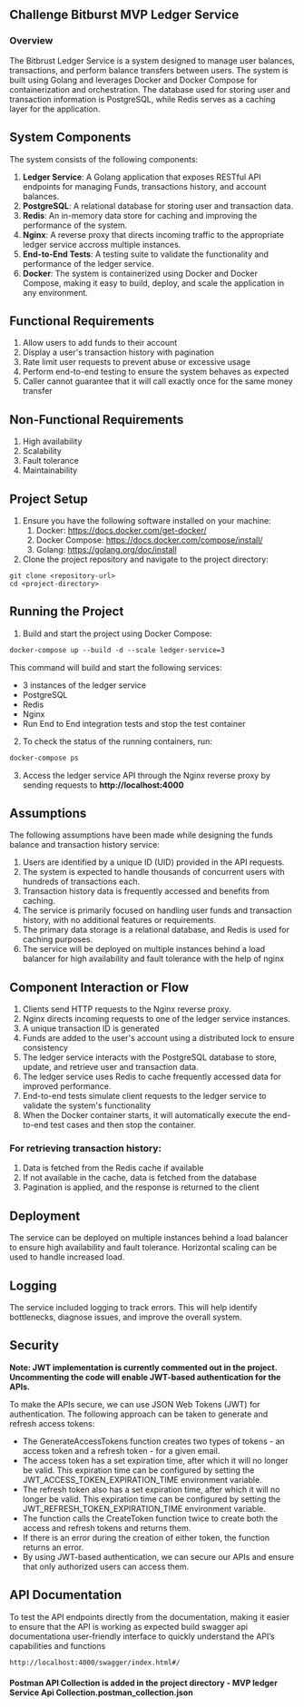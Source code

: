 ## Challenge Bitburst MVP Ledger Service
### Overview
The Bitbrust Ledger Service is a system designed to manage user balances, transactions, and perform balance transfers between users. The system is built using Golang and leverages Docker and Docker Compose for containerization and orchestration. The database used for storing user and transaction information is PostgreSQL, while Redis serves as a caching layer for the application.

## System Components
The system consists of the following components:

1. **Ledger Service**: A Golang application that exposes RESTful API endpoints for managing Funds, transactions history, and account balances. 
2. **PostgreSQL**: A relational database for storing user and transaction data. 
3. **Redis**: An in-memory data store for caching and improving the performance of the system. 
4. **Nginx**: A reverse proxy that directs incoming traffic to the appropriate ledger service accross multiple instances. 
5. **End-to-End Tests**: A testing suite to validate the functionality and performance of the ledger service.
6. **Docker**: The system is containerized using Docker and Docker Compose, making it easy to build, deploy, and scale the application in any environment.

## Functional Requirements
1. Allow users to add funds to their account
2. Display a user's transaction history with pagination
3. Rate limit user requests to prevent abuse or excessive usage
4. Perform end-to-end testing to ensure the system behaves as expected 
5. Caller cannot guarantee that it will call exactly once for the same money transfer

## Non-Functional Requirements
1. High availability
2. Scalability
3. Fault tolerance
4. Maintainability

## Project Setup
1. Ensure you have the following software installed on your machine: 
   1. Docker: https://docs.docker.com/get-docker/
   2. Docker Compose: https://docs.docker.com/compose/install/
   3. Golang: https://golang.org/doc/install
2. Clone the project repository and navigate to the project directory:
```git
git clone <repository-url>
cd <project-directory>
 ```

## Running the Project
1. Build and start the project using Docker Compose:
```dockerfile
docker-compose up --build -d --scale ledger-service=3
```
This command will build and start the following services:

* 3 instances of the ledger service
* PostgreSQL
* Redis
* Nginx
* Run End to End integration tests and stop the test container

2. To check the status of the running containers, run:
```dockerfile
docker-compose ps
```
3. Access the ledger service API through the Nginx reverse proxy by sending requests to **http://localhost:4000**


## Assumptions
The following assumptions have been made while designing the funds balance and transaction history service:

1. Users are identified by a unique ID (UID) provided in the API requests.
2. The system is expected to handle thousands of concurrent users with hundreds of transactions each.
3. Transaction history data is frequently accessed and benefits from caching. 
4. The service is primarily focused on handling user funds and transaction history, with no additional features or requirements. 
5. The primary data storage is a relational database, and Redis is used for caching purposes.
7. The service will be deployed on multiple instances behind a load balancer for high availability and fault tolerance with the help of nginx



## Component Interaction or Flow

1. Clients send HTTP requests to the Nginx reverse proxy.
2. Nginx directs incoming requests to one of the ledger service instances. 
3. A unique transaction ID is generated 
4. Funds are added to the user's account using a distributed lock to ensure consistency
5. The ledger service interacts with the PostgreSQL database to store, update, and retrieve user and transaction data. 
6. The ledger service uses Redis to cache frequently accessed data for improved performance. 
7. End-to-end tests simulate client requests to the ledger service to validate the system's functionality
8. When the Docker container starts, it will automatically execute the end-to-end test cases and then stop the container.

### For retrieving transaction history:
1. Data is fetched from the Redis cache if available 
2. If not available in the cache, data is fetched from the database 
3. Pagination is applied, and the response is returned to the client

## Deployment
The service can be deployed on multiple instances behind a load balancer to ensure high availability and fault tolerance. Horizontal scaling can be used to handle increased load.

## Logging
The service included logging to track errors. This will help identify bottlenecks, diagnose issues, and improve the overall system.

## Security


**Note: JWT implementation is currently commented out in the project. Uncommenting the code will enable JWT-based authentication for the APIs.**

To make the APIs secure, we can use JSON Web Tokens (JWT) for authentication. The following approach can be taken to generate and refresh access tokens:

* The GenerateAccessTokens function creates two types of tokens - an access token and a refresh token - for a given email.
* The access token has a set expiration time, after which it will no longer be valid. This expiration time can be configured by setting the JWT_ACCESS_TOKEN_EXPIRATION_TIME environment variable.
* The refresh token also has a set expiration time, after which it will no longer be valid. This expiration time can be configured by setting the JWT_REFRESH_TOKEN_EXPIRATION_TIME environment variable.
* The function calls the CreateToken function twice to create both the access and refresh tokens and returns them.
* If there is an error during the creation of either token, the function returns an error. 
* By using JWT-based authentication, we can secure our APIs and ensure that only authorized users can access them.

## API Documentation
To test the API endpoints directly from the documentation, making it easier to ensure that the API is working as expected build swagger api documentationa  user-friendly interface to quickly understand the API’s capabilities and functions
```bash
http://localhost:4000/swagger/index.html#/
```

#### Postman API Collection is added in the project directory - MVP ledger Service Api Collection.postman_collection.json

